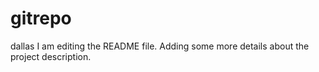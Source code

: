 # gitrepo
dallas
I am editing the README file. Adding some more details about the project description.
